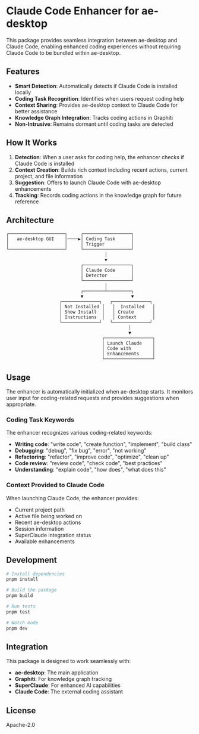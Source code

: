 # Claude Code Enhancer for ae-desktop

This package provides seamless integration between ae-desktop and Claude Code, enabling enhanced coding experiences without requiring Claude Code to be bundled within ae-desktop.

## Features

- **Smart Detection**: Automatically detects if Claude Code is installed locally
- **Coding Task Recognition**: Identifies when users request coding help
- **Context Sharing**: Provides ae-desktop context to Claude Code for better assistance
- **Knowledge Graph Integration**: Tracks coding actions in Graphiti
- **Non-Intrusive**: Remains dormant until coding tasks are detected

## How It Works

1. **Detection**: When a user asks for coding help, the enhancer checks if Claude Code is installed
2. **Context Creation**: Builds rich context including recent actions, current project, and file information
3. **Suggestion**: Offers to launch Claude Code with ae-desktop enhancements
4. **Tracking**: Records coding actions in the knowledge graph for future reference

## Architecture

```
┌─────────────────────┐     ┌──────────────────┐
│   ae-desktop GUI    │────▶│ Coding Task      │
│                     │     │ Trigger          │
└─────────────────────┘     └──────────────────┘
                                     │
                                     ▼
                            ┌──────────────────┐
                            │ Claude Code      │
                            │ Detector         │
                            └──────────────────┘
                                     │
                            ┌────────┴─────────┐
                            ▼                  ▼
                    ┌──────────────┐   ┌──────────────┐
                    │ Not Installed │   │  Installed   │
                    │ Show Install  │   │ Create       │
                    │ Instructions  │   │ Context      │
                    └──────────────┘   └──────────────┘
                                              │
                                              ▼
                                    ┌──────────────────┐
                                    │ Launch Claude    │
                                    │ Code with        │
                                    │ Enhancements     │
                                    └──────────────────┘
```

## Usage

The enhancer is automatically initialized when ae-desktop starts. It monitors user input for coding-related requests and provides suggestions when appropriate.

### Coding Task Keywords

The enhancer recognizes various coding-related keywords:
- **Writing code**: "write code", "create function", "implement", "build class"
- **Debugging**: "debug", "fix bug", "error", "not working"
- **Refactoring**: "refactor", "improve code", "optimize", "clean up"
- **Code review**: "review code", "check code", "best practices"
- **Understanding**: "explain code", "how does", "what does this"

### Context Provided to Claude Code

When launching Claude Code, the enhancer provides:
- Current project path
- Active file being worked on
- Recent ae-desktop actions
- Session information
- SuperClaude integration status
- Available enhancements

## Development

```bash
# Install dependencies
pnpm install

# Build the package
pnpm build

# Run tests
pnpm test

# Watch mode
pnpm dev
```

## Integration

This package is designed to work seamlessly with:
- **ae-desktop**: The main application
- **Graphiti**: For knowledge graph tracking
- **SuperClaude**: For enhanced AI capabilities
- **Claude Code**: The external coding assistant

## License

Apache-2.0